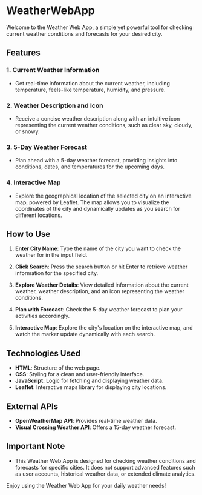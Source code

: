 ﻿# WeatherWebApp

Welcome to the Weather Web App, a simple yet powerful tool for checking current weather conditions and forecasts for your desired city.

## Features

### 1. Current Weather Information

- Get real-time information about the current weather, including temperature, feels-like temperature, humidity, and pressure.

### 2. Weather Description and Icon

- Receive a concise weather description along with an intuitive icon representing the current weather conditions, such as clear sky, cloudy, or snowy.

### 3. 5-Day Weather Forecast

- Plan ahead with a 5-day weather forecast, providing insights into conditions, dates, and temperatures for the upcoming days.

### 4. Interactive Map

- Explore the geographical location of the selected city on an interactive map, powered by Leaflet. The map allows you to visualize the coordinates of the city and dynamically updates as you search for different locations.

## How to Use

1. **Enter City Name**: Type the name of the city you want to check the weather for in the input field.

2. **Click Search**: Press the search button or hit Enter to retrieve weather information for the specified city.

3. **Explore Weather Details**: View detailed information about the current weather, weather description, and an icon representing the weather conditions.

4. **Plan with Forecast**: Check the 5-day weather forecast to plan your activities accordingly.

5. **Interactive Map**: Explore the city's location on the interactive map, and watch the marker update dynamically with each search.

## Technologies Used

- **HTML**: Structure of the web page.
- **CSS**: Styling for a clean and user-friendly interface.
- **JavaScript**: Logic for fetching and displaying weather data.
- **Leaflet**: Interactive maps library for displaying city locations.

## External APIs

- **OpenWeatherMap API**: Provides real-time weather data.
- **Visual Crossing Weather API**: Offers a 15-day weather forecast.

## Important Note

- This Weather Web App is designed for checking weather conditions and forecasts for specific cities. It does not support advanced features such as user accounts, historical weather data, or extended climate analytics.

Enjoy using the Weather Web App for your daily weather needs!
